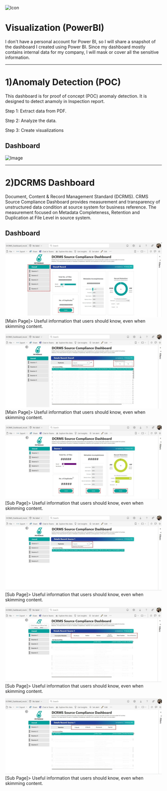 ![Icon](https://github.com/Fauzanpaimen/Visualization-PowerBI-/blob/main/Image/icon.jpg)

# Visualization (PowerBI)



I don't have a personal account for Power BI, so I will share a snapshot of the dashboard I created using Power BI. Since my dashboard mostly contains internal data for my company, I will mask or cover all the sensitive information.


-----------------------------------------------------------------------------------------------------------------------------------------------------------------------------


# 1)Anomaly Detection (POC)

This dashboard is for proof of concept (POC) anomaly detection. It is designed to detect anamoly in Inspection report.

Step 1: Extract data from PDF.

Step 2: Analyze the data.

Step 3: Create visualizations

## Dashboard

![Image](https://github.com/Fauzanpaimen/Visualization-PowerBI-/blob/main/Image/Anomaly.jpg)


-----------------------------------------------------------------------------------------------------------------------------------------------------------------------------


# 2)DCRMS Dashboard

Document, Content & Record Management Standard (DCRMS). CRMS Source Compliance Dashboard provides measurement and transparency of unstructured data condition at source system for business reference. The measurement focused on Metadata Completeness, Retention and Duplication at File Level in source system.

## Dashboard

![Image](https://github.com/Fauzanpaimen/Visualization-PowerBI/blob/main/Image/DCRMS01.jpg)
  [Main Page]> Useful information that users should know, even when skimming content.


![Image](https://github.com/Fauzanpaimen/Visualization-PowerBI/blob/main/Image/DCRMS02.jpg)
  [Main Page]> Useful information that users should know, even when skimming content.

![Image](https://github.com/Fauzanpaimen/Visualization-PowerBI/blob/main/Image/DCRMS03.jpg)
  [Sub Page]> Useful information that users should know, even when skimming content.

![Image](https://github.com/Fauzanpaimen/Visualization-PowerBI/blob/main/Image/DCRMS04.jpg)
  [Sub Page]> Useful information that users should know, even when skimming content.

![Image](https://github.com/Fauzanpaimen/Visualization-PowerBI/blob/main/Image/DCRMS05.jpg)
  [Sub Page]> Useful information that users should know, even when skimming content.

![Image](https://github.com/Fauzanpaimen/Visualization-PowerBI/blob/main/Image/DCRMS06.jpg)
  [Sub Page]> Useful information that users should know, even when skimming content.




